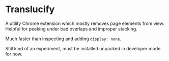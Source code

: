# Translucify
A utility Chrome extension which mostly removes page elements from view. Helpful for peeking under bad overlaps and improper stacking. 

Much faster than inspecting and adding `display: none`.

Still kind of an experiment, must be installed unpacked in developer mode for now.
